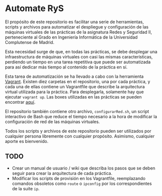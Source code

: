 # Automate RyS

El propósito de este repositorio es facilitar una serie de herramientas, scripts y archivos para automatizar el despliegue y configuración de las máquinas virtuales de las prácticas de la asignatura Redes y Seguridad II, perteneciente al Grado en Ingeniería Informática de la Universidad Complutense de Madrid.

Esta necesidad surge de que, en todas las prácticas, se debe desplegar una infraestructura de máquinas virtuales con casi las mismas características, perdiendo un tiempo en una tarea repetitiva que puede ser automatizada para así dedicar más tiempo al contenido de la práctica en sí.

Esta tarea de automatización se ha llevado a cabo con la herramienta [Vagrant](https://www.vagrantup.com/). Existen diez carpetas en el repositorio, una por cada práctica, y cada una de ellas contiene un Vagrantfile que describe la arquitectura virtual utilizada para la práctica. Para desplegarla, solamente hay que ejecutar `vagrant up`. Las boxes utilizadas en las prácticas se pueden encontrar [aquí](https://drive.google.com/drive/folders/1z1nq-RbXiokPNQfdvKvDrL3-QvlYQfO7?usp=sharing).

El repositorio también contiene otro archivo, `configurarRed.sh`, un script interactivo de Bash que reduce el tiempo necesario a la hora de modificar la configuración de red de las máquinas virtuales.

Todos los scripts y archivos de este repositorio pueden ser utilizados por cualquier persona libremente con cualquier propósito. Asimismo, cualquier aporte es bienvenido.

## TODO

- Crear un manual de usuario / wiki que describa los pasos que se deben seguir para crear la arquitectura de cada práctica.
- Modificar los scripts de provisión en los Vagrantfile, reemplazando comandos obsoletos como `route` o `ipconfig` por los correspondientes de la suite `ip`.
